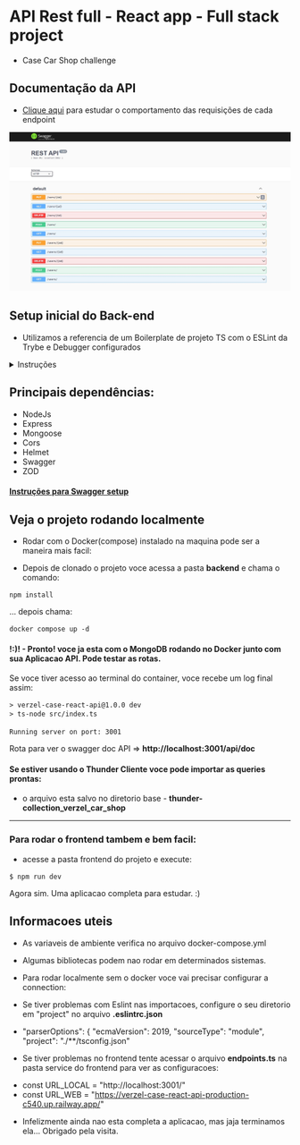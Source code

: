 # API Rest full - React app - Full stack project
* Case Car Shop challenge

## Documentação da API

* [Clique aqui](https://verzel-case-react-api-production-c540.up.railway.app/api/doc/) para estudar o comportamento das requisições de cada endpoint

![Screenshot](https://github.com/ogoiddev/verzel-case-react-api/blob/api-dev/backend/public/Screenshot%202022-11-02%20014634.jpg?raw=true)


## Setup inicial do Back-end

* Utilizamos a referencia de um Boilerplate de projeto TS com o ESLint da Trybe e Debugger configurados
<details><summary>Instruções</summary>
<p>


Boilerplate de projeto TS
Sumário
Passo a passo
Usando o debugger
Este projeto é uma demonstração de como iniciar um projeto com typescript com o ESLint da Trybe e Debugger configurados.

Passo a Passo
Setup

Iniciar o projeto npm init -y

Instalar npm i -D typescript ts-node @types/node

Iniciar o tsconfig.json com npx tsc --init

Crie o arquivo inicial

mkdir src && touch src/index.ts
Criar o script start

No package.json, na chave scripts, adicione "start": "ts-node src/index.ts"
Copiar dependências do eslint na chave devDependencies do package.json

```ruby
"eslint": "^7.32.0",
"eslint-config-airbnb-base": "^15.0.0",
"eslint-config-airbnb-typescript": "^15.0.0",
"eslint-plugin-editorconfig": "^3.2.0",
"eslint-plugin-import": "^2.25.3",
"eslint-plugin-mocha": "^9.0.0",
"eslint-plugin-sonarjs": "^0.10.0"
```

Executar npm i para instalar as dependências copiadas

Criar o arquivo .eslintrc.json com o seguinte conteúdo:

```ruby
{
  "root": true,
  "env": {
      "browser": false,
      "node": true,
      "es2021": true,
      "jest": true
  },
  "extends": [
      "plugin:@typescript-eslint/recommended",
      "airbnb-base",
      "plugin:editorconfig/noconflict",
      "plugin:mocha/recommended",
      "airbnb-typescript/base"
  ],
  "parser": "@typescript-eslint/parser",
  "parserOptions": {
      "ecmaVersion": 2019,
      "sourceType": "module",
      "project": "./tsconfig.json"
  },
  "plugins": [
      "@typescript-eslint",
      "sonarjs",
      "editorconfig",
      "mocha"
  ],
  "rules": {
      "no-underscore-dangle": "off",
      "lines-between-class-members": ["error", "always", { "exceptAfterSingleLine": true }],
      "@typescript-eslint/lines-between-class-members": ["error", "always", { "exceptAfterSingleLine": true }],
      "no-console": "off",
      "camelcase": "warn",
      "arrow-parens": [
          2,
          "always"
      ],
      "quotes": [
          2,
          "single"
      ],
      "implicit-arrow-linebreak": "off",
      "consistent-return": "off",
      "no-unused-vars": [
          "error",
          {
              "argsIgnorePattern": "^_",
              "ignoreRestSiblings": true
          }
      ],
      "object-curly-newline": "off",
      "max-params": [
          "error",
          4
      ],
      "max-lines": [
          "error",
          250
      ],
      "max-lines-per-function": [
          "error",
          {
              "max": 20,
              "skipBlankLines": true,
              "skipComments": true
          }
      ],
      "max-len": [
          "error",
          {
              "code": 100
          },
          {
              "ignoreComments": true
          }
      ],
      "complexity": [
          "error",
          5
      ],
      "import/no-extraneous-dependencies": [
          "off"
      ],
      "sonarjs/cognitive-complexity": [
          "error",
          5
      ],
      "sonarjs/no-one-iteration-loop": [
          "error"
      ],
      "sonarjs/no-identical-expressions": [
          "error"
      ],
      "sonarjs/no-use-of-empty-return-value": [
          "error"
      ],
      "sonarjs/no-extra-arguments": [
          "error"
      ],
      "sonarjs/no-identical-conditions": [
          "error"
      ],
      "sonarjs/no-collapsible-if": [
          "error"
      ],
      "sonarjs/no-collection-size-mischeck": [
          "error"
      ],
      "sonarjs/no-duplicate-string": [
          "error"
      ],
      "sonarjs/no-duplicated-branches": [
          "error"
      ],
      "sonarjs/no-identical-functions": [
          "error"
      ],
      "sonarjs/no-redundant-boolean": [
          "error"
      ],
      "sonarjs/no-unused-collection": [
          "error"
      ],
      "sonarjs/no-useless-catch": [
          "error"
      ],
      "sonarjs/prefer-object-literal": [
          "error"
      ],
      "sonarjs/prefer-single-boolean-return": [
          "error"
      ],
      "sonarjs/no-inverted-boolean-check": [
          "error"
      ]
  }
}
```

Usando o debugger
Primeiramente lembre-se de colocar o breakpoint aonde você quer pausar o código

Ativando breakpoint

Para iniciar o debugger, basta clicar em Depurar acima da chave scripts.

Depurar no package.json

Depois escolher o script que você quer depurar.

Nesse caso provavelmente será o start

Escolher script

</p>
</details>

## Principais dependências:

* NodeJs
* Express
* Mongoose
* Cors
* Helmet
* Swagger
* ZOD

#### [Instruções para Swagger setup](https://dev.to/luizcalaca/autogenerated-documentation-api-with-openapi-and-swagger-for-nodejs-and-express-31g9)


## Veja o projeto rodando localmente

* Rodar com o Docker(compose) instalado na maquina pode ser a maneira mais facil:

- Depois de clonado o projeto voce acessa a pasta **backend** e chama o comando:
```
npm install
```
... depois chama:
```
docker compose up -d
```
#### !:)! - Pronto! voce ja esta com o MongoDB rodando no Docker junto com sua Aplicacao API. Pode testar as rotas.



Se voce tiver acesso ao terminal do container, voce recebe um log final assim:
```
> verzel-case-react-api@1.0.0 dev
> ts-node src/index.ts

Running server on port: 3001
```
Rota para ver o swagger doc API => **http://localhost:3001/api/doc**

#### Se estiver usando o Thunder Cliente voce pode importar as queries prontas:

* o arquivo esta salvo no diretorio base - **thunder-collection_verzel_car_shop**

--------------------------------------------------------------------

### Para rodar o frontend tambem e bem facil:
* acesse a pasta frontend do projeto e execute:
```
$ npm run dev
```

Agora sim. Uma aplicacao completa para estudar. :)

## Informacoes uteis

* As variaveis de ambiente verifica no arquivo docker-compose.yml
* Algumas bibliotecas podem nao rodar em determinados sistemas.

* Para rodar localmente sem o docker voce vai precisar configurar a connection:

* Se tiver problemas com Eslint nas importacoes, configure o seu diretorio em "project" no arquivo **.eslintrc.json**

- "parserOptions": {
      "ecmaVersion": 2019,
      "sourceType": "module",
      "project": "./**/tsconfig.json"

* Se tiver problemas no frontend tente acessar o arquivo **endpoints.ts** na pasta service do frontend para ver as configuracoes:
- const URL_LOCAL = "http://localhost:3001/"
- const URL_WEB = "https://verzel-case-react-api-production-c540.up.railway.app/"

* Infelizmente ainda nao esta completa a aplicacao, mas jaja terminamos ela... Obrigado pela visita.
